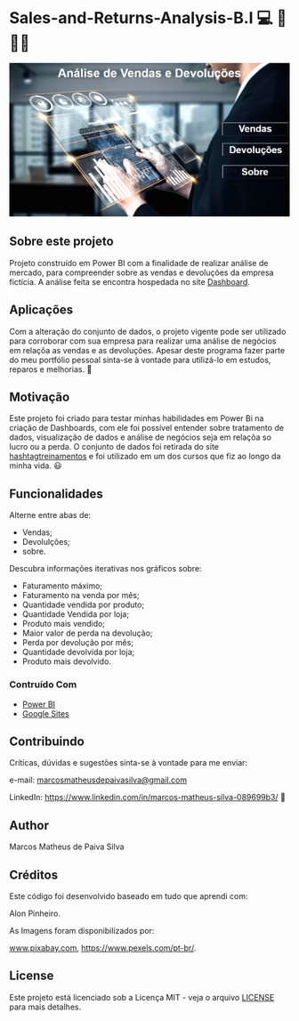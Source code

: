 # Sales-and-Returns-Analysis-B.I :computer: :office: :man_scientist:

![img.png](https://github.com/M-MSilva/Sales-and-Returns-Analysis---B.I/blob/main/image/img.png) 

## Sobre este projeto

Projeto construído em Power BI com a finalidade de realizar análise de mercado, para compreender sobre as vendas e devoluções da empresa fictícia. A análise feita se encontra hospedada no site [Dashboard](https://sites.google.com/view/dashmm/home).

## Aplicações 

Com a alteração do conjunto de dados, o projeto vigente pode ser utilizado para corroborar com sua empresa para realizar uma análise de negócios em relaçõa as vendas e as devoluções. Apesar deste programa fazer parte do meu portfólio pessoal sinta-se à vontade para utilizá-lo em estudos, reparos e melhorias. :call_me_hand:

## Motivação

Este projeto foi criado para testar minhas habilidades em Power Bi na criação de Dashboards, com ele foi possível entender sobre tratamento de dados, visualização de dados e análise de negócios seja em relaçõa so lucro ou a perda. O conjunto de dados foi retirada do site [hashtagtreinamentos](https://pages.hashtagtreinamentos.com/arquivo-pbi-1ga91tx_4z-g9fyolfguld6hp95ih7w14?origemurl=hashtag_yt_org_planilhapbi_UFGe25gydxo) e foi utilizado em um dos cursos que fiz ao longo da minha vida.  :smiley:

## Funcionalidades

Alterne entre abas de:

* Vendas;
* Devolulções;
* sobre.

Descubra informações iterativas nos gráficos sobre:

* Faturamento máximo;
* Faturamento na venda por mês;
* Quantidade vendida por produto;
* Quantidade Vendida por loja;
* Produto mais vendido;
* Maior valor de perda na devolução;
* Perda por devolução por mês;
* Quantidade devolvida por loja;
* Produto mais devolvido.


### Contruído Com

* [Power BI](https://powerbi.microsoft.com/pt-br/)
* [Google Sites](https://sites.google.com/)

## Contribuindo 

Críticas, dúvidas e sugestões sinta-se à vontade para me enviar:

e-mail: marcosmatheusdepaivasilva@gmail.com

LinkedIn: https://www.linkedin.com/in/marcos-matheus-silva-089699b3/ :hugs:

## Author

Marcos Matheus de Paiva Silva

## Créditos

Este código foi desenvolvido baseado em tudo que aprendi com:

Alon Pinheiro.

As Imagens foram disponibilizados por:

 www.pixabay.com, https://www.pexels.com/pt-br/.

## License

Este projeto está licenciado sob a Licença MIT - veja o arquivo [LICENSE](LICENSE) para mais detalhes.
